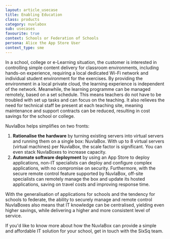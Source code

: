 ```yaml
---
layout: article_usecase
title: Enabling Education
class: products
category: nuvlabox
sub: usecases
favourite: true
context: Schools or Federation of Schools
persona: Alice the App Store User
context_type: sme
---
```


In a school, college or e-Learning situation, the customer is interested in controlling simple content delivery for classroom environments, including hands-on experience, requiring a local dedicated Wi-Fi network and individual student environment for the exercises. By providing the environment in a local private cloud, the learning experience is independent of the network. Meanwhile, the learning programme can be managed remotely, based on a set schedule. This means teachers do not have to be troubled with set up tasks and can focus on the teaching. It also relieves the need for technical staff be present at each teaching site, meaning maintenance and support contracts  can be reduced, resulting in cost savings for the school or college.

NuvlaBox helps simplifies on two fronts:

1. **Rationalise the hardware** by turning existing servers into virtual servers and running them on a single box: NuvlaBox. With up to 8 virtual servers (virtual machines) per NuvlaBox, the scale factor is significant. You can even stack NuvlaBoxes to increase capacity.
2. **Automate software deployment** by using an App Store to deploy applications, non-IT specialists can deploy and configure complex applications, with no compromise on security. Furthermore, with the secure remote control feature supported by NuvlaBox, off-site specialists can remotely manage the box and update its hosted applications, saving on travel costs and improving response time. 

With the generalisation of applications for schools and the tendency for schools to federate, the ability to securely manage and remote control NuvlaBoxes also means that IT knowledge can be centralised, yielding even higher savings, while delivering a higher and more consistent level of service.

If you'd like to know more about how the NuvlaBox can provide a simple and affordable IT solution for your school, get in touch with the SixSq team. 

